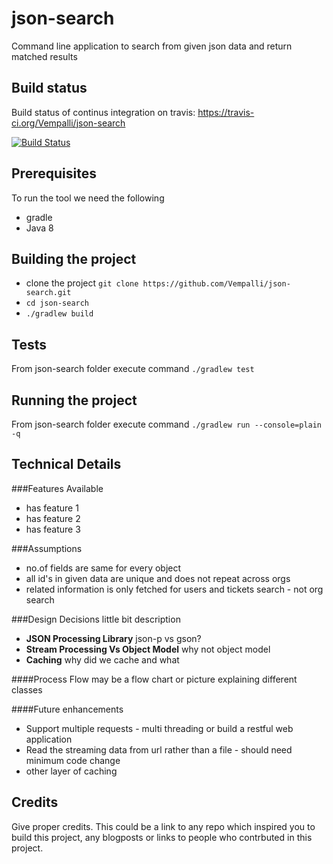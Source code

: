 # json-search
Command line application to search from given json data and return matched results

## Build status
Build status of continus integration on travis: https://travis-ci.org/Vempalli/json-search

[![Build Status](https://travis-ci.org/Vempalli/json-search.svg?branch=master)](https://travis-ci.org/Vempalli/json-search)

## Prerequisites
To run the tool we need the following

* gradle
* Java 8

## Building the project
* clone the project `git clone https://github.com/Vempalli/json-search.git`
* `cd json-search`
* `./gradlew build`

## Tests
From json-search folder execute command `./gradlew test`

## Running the project
From json-search folder execute command `./gradlew run --console=plain -q`

## Technical Details

###Features Available
* has feature 1
* has feature 2
* has feature 3

###Assumptions
* no.of fields are same for every object
* all id's in given data are unique and does not repeat across orgs 
* related information is only fetched for users and tickets search - not org search

###Design Decisions
little bit description
* **JSON Processing Library** json-p vs gson?
* **Stream Processing Vs Object Model** why not object model
* **Caching** why did we cache and what

####Process Flow
may be a flow chart or picture explaining different classes

####Future enhancements
* Support multiple requests - multi threading or build a restful web application
* Read the streaming data from url rather than a file - should need minimum code change
* other layer of caching

## Credits
Give proper credits. This could be a link to any repo which inspired you to build this project, any blogposts or links to people who contrbuted in this project. 
